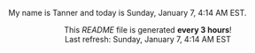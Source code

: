My name is Tanner and today is Sunday, January 7, 4:14 AM EST.

<p align="center">This <i>README</i> file is generated <b>every 3 hours</b>!</br>Last refresh: Sunday, January 7, 4:14 AM EST<br /></p>
